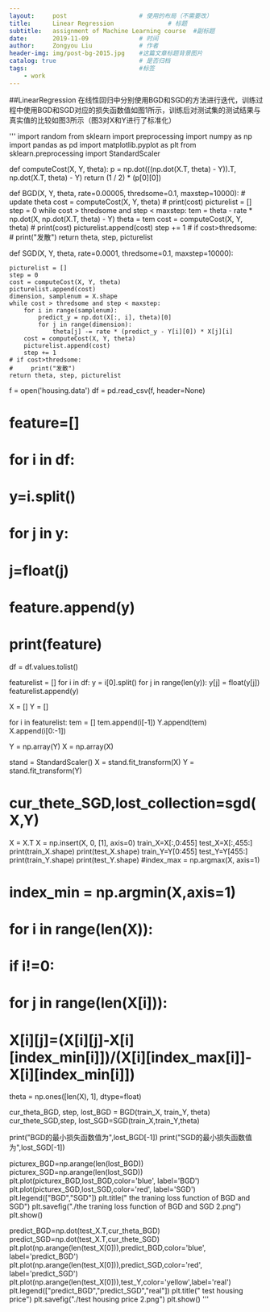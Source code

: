 ```yaml
---
layout:     post                    # 使用的布局（不需要改）
title:      Linear Regression               # 标题 
subtitle:   assignment of Machine Learning course  #副标题
date:       2019-11-09              # 时间
author:     Zongyou Liu             # 作者
header-img: img/post-bg-2015.jpg    #这篇文章标题背景图片
catalog: true                       # 是否归档
tags:                               #标签
    - work
---
```

##LinearRegression 
在线性回归中分别使用BGD和SGD的方法进行迭代，训练过程中使用BGD和SGD对应的损失函数值如图1所示，训练后对测试集的测试结果与真实值的比较如图3所示（图3对X和Y进行了标准化） 

''' 
import random
from sklearn import preprocessing
import numpy as np
import pandas as pd
import matplotlib.pyplot as plt
from sklearn.preprocessing import StandardScaler

def computeCost(X, Y, theta):
    p = np.dot(((np.dot(X.T, theta) - Y)).T, np.dot(X.T, theta) - Y)
    return (1 / 2) * (p[0][0])


def BGD(X, Y, theta, rate=0.00005, thredsome=0.1, maxstep=10000):
    # update theta
    cost = computeCost(X, Y, theta)
    # print(cost)
    picturelist = []
    step = 0
    while cost > thredsome and step < maxstep:
        tem = theta - rate * np.dot(X, np.dot(X.T, theta) - Y)
        theta = tem
        cost = computeCost(X, Y, theta)
        # print(cost)
        picturelist.append(cost)
        step += 1
    # if cost>thredsome:
    #     print("发散")
    return theta, step, picturelist




def SGD(X, Y, theta, rate=0.0001, thredsome=0.1, maxstep=10000):

    picturelist = []
    step = 0
    cost = computeCost(X, Y, theta)
    picturelist.append(cost)
    dimension, samplenum = X.shape
    while cost > thredsome and step < maxstep:
        for i in range(samplenum):
            predict_y = np.dot(X[:, i], theta)[0]
            for j in range(dimension):
                theta[j] -= rate * (predict_y - Y[i][0]) * X[j][i]
        cost = computeCost(X, Y, theta)
        picturelist.append(cost)
        step += 1
    # if cost>thredsome:
    #     print("发散")
    return theta, step, picturelist


f = open('housing.data')
df = pd.read_csv(f, header=None)
# feature=[]
# for i in df:
#     y=i.split()
#     for j in y:
#         j=float(j)
#     feature.append(y)
# print(feature)
df = df.values.tolist()

featurelist = []
for i in df:
    y = i[0].split()
    for j in range(len(y)):
        y[j] = float(y[j])
    featurelist.append(y)

X = []
Y = []

for i in featurelist:
    tem = []
    tem.append(i[-1])
    Y.append(tem)
    X.append(i[0:-1])

Y = np.array(Y)
X = np.array(X)


stand = StandardScaler()
X = stand.fit_transform(X)
Y = stand.fit_transform(Y)
# cur_thete_SGD,lost_collection=sgd(X,Y)
X = X.T
X = np.insert(X, 0, [1], axis=0)
train_X=X[:,0:455]
test_X=X[:,455:]
print(train_X.shape)
print(test_X.shape)
train_Y=Y[0:455]
test_Y=Y[455:]
print(train_Y.shape)
print(test_Y.shape)
#index_max = np.argmax(X, axis=1)
# index_min = np.argmin(X,axis=1)
# for i in range(len(X)):
#     if i!=0:
#         for j in range(len(X[i])):
#             X[i][j]=(X[i][j]-X[i][index_min[i]])/(X[i][index_max[i]]-X[i][index_min[i]])
theta = np.ones([len(X), 1], dtype=float)

cur_theta_BGD, step, lost_BGD = BGD(train_X, train_Y, theta)
cur_thete_SGD,step, lost_SGD=SGD(train_X,train_Y,theta)

print("BGD的最小损失函数值为",lost_BGD[-1])
print("SGD的最小损失函数值为",lost_SGD[-1])

picturex_BGD=np.arange(len(lost_BGD))
picturex_SGD=np.arange(len(lost_SGD))
plt.plot(picturex_BGD,lost_BGD,color='blue', label='BGD')
plt.plot(picturex_SGD,lost_SGD,color='red', label='SGD')
plt.legend(["BGD","SGD"])
plt.title(" the traning loss function of BGD and SGD")
plt.savefig("./the traning loss function of BGD and SGD 2.png")
plt.show()

predict_BGD=np.dot(test_X.T,cur_theta_BGD)
predict_SGD=np.dot(test_X.T,cur_thete_SGD)
plt.plot(np.arange(len(test_X[0])),predict_BGD,color='blue', label='predict_BGD')
plt.plot(np.arange(len(test_X[0])),predict_SGD,color='red', label='predict_SGD')
plt.plot(np.arange(len(test_X[0])),test_Y,color='yellow',label='real')
plt.legend(["predict_BGD","predict_SGD","real"])
plt.title(" test housing price")
plt.savefig("./test housing price 2.png")
plt.show() 
'''
